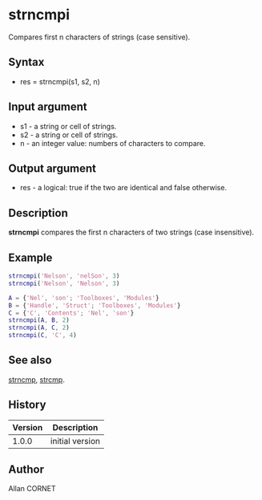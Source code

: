 

# strncmpi

Compares first n characters of strings (case sensitive).

## Syntax

- res = strncmpi(s1, s2, n)

## Input argument

 - s1 - a string or cell of strings.
 - s2 - a string or cell of strings.
 - n - an integer value: numbers of characters to compare.

## Output argument

 - res - a logical: true if the two are identical and false otherwise.

## Description

<b>strncmpi</b> compares the first n characters of two strings (case insensitive).

## Example

```matlab
strncmpi('Nelson', 'nelSon', 3)
strncmpi('Nelson', 'Nelson', 3)

A = {'Nel', 'son'; 'Toolboxes', 'Modules'}
B = {'Handle', 'Struct'; 'Toolboxes', 'Modules'}
C = {'C', 'Contents'; 'Nel', 'son'}
strncmpi(A, B, 2)
strncmpi(A, C, 2)
strncmpi(C, 'C', 4)
```

## See also

[strncmp](strncmp.md), [strcmp](strcmp.md).
## History

|Version|Description|
|------|------|
|1.0.0|initial version|


## Author

Allan CORNET




